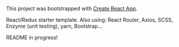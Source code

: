 This project was bootstrapped with [Create React App](https://github.com/facebookincubator/create-react-app).

React/Redux starter template. Also using: React Router, Axios, SCSS, Enzyme (unit testing), yarn, Bootstrap...

README in progress!
